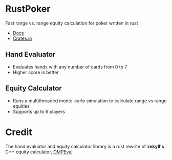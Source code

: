 # RustPoker

Fast range vs. range equity calculation for poker written in rust

 - [Docs](https://docs.rs/rust_poker/0.1.0/rust_poker/)
 - [Crates.io](https://crates.io/crates/rust_poker)

## Hand Evaluator
 - Evaluates hands with any number of cards from 0 to 7
 - Higher score is better

## Equity Calculator
 - Runs a multithreaded monte-carlo simulation to calculate range vs range equities
 - Supports up to 6 players

# Credit

The hand evaluator and equity calculator library is a rust rewrite of **zekyll's** C++ equity calculator, [OMPEval](https://github.com/zekyll/OMPEval)

